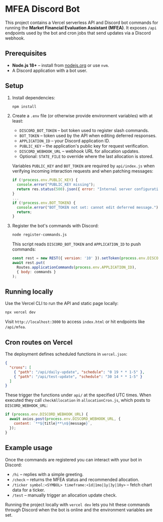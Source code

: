 # MFEA Discord Bot

This project contains a Vercel serverless API and Discord bot commands for running the **Market Financial Evaluation Assistant (MFEA)**.  It exposes `/api` endpoints used by the bot and cron jobs that send updates via a Discord webhook.

## Prerequisites
- **Node.js 18+** – install from [nodejs.org](https://nodejs.org/) or use `nvm`.
- A Discord application with a bot user.

## Setup
1. Install dependencies:
   ```bash
   npm install
   ```
2. Create a `.env` file (or otherwise provide environment variables) with at least:
   - `DISCORD_BOT_TOKEN` – bot token used to register slash commands.
   - `BOT_TOKEN` – token used by the API when editing deferred responses.
   - `APPLICATION_ID` – your Discord application ID.
   - `PUBLIC_KEY` – the application's public key for request verification.
   - `DISCORD_WEBHOOK_URL` – webhook URL for allocation updates.
   - Optional: `STATE_FILE` to override where the last allocation is stored.

   Variables `PUBLIC_KEY` and `BOT_TOKEN` are required by `api/index.js` when verifying incoming interaction requests and when patching messages:
   ```javascript
   if (!process.env.PUBLIC_KEY) {
     console.error("PUBLIC_KEY missing");
     return res.status(500).json({ error: "Internal server configuration error." });
   }
   ...
   if (!process.env.BOT_TOKEN) {
     console.error("BOT_TOKEN not set: cannot edit deferred message.");
     return;
   }
   ```

3. Register the bot's commands with Discord:
   ```bash
   node register-commands.js
   ```
   This script reads `DISCORD_BOT_TOKEN` and `APPLICATION_ID` to push commands:
   ```javascript
   const rest = new REST({ version: '10' }).setToken(process.env.DISCORD_BOT_TOKEN);
   await rest.put(
     Routes.applicationCommands(process.env.APPLICATION_ID),
     { body: commands }
   );
   ```

## Running locally
Use the Vercel CLI to run the API and static page locally:
```bash
npx vercel dev
```
Visit `http://localhost:3000` to access `index.html` or hit endpoints like `/api/mfea`.

## Cron routes on Vercel
The deployment defines scheduled functions in `vercel.json`:
```json
{
  "crons": [
    { "path": "/api/daily-update", "schedule": "0 19 * * 1-5" },
    { "path": "/api/test-update", "schedule": "30 14 * * 1-5" }
  ]
}
```
These trigger the functions under `api/` at the specified UTC times.  When executed they call `checkAllocation` in `allocationCron.js`, which posts to `DISCORD_WEBHOOK_URL`:
```javascript
if (process.env.DISCORD_WEBHOOK_URL) {
  await axios.post(process.env.DISCORD_WEBHOOK_URL, {
    content: `**${title}**\n${message}`,
  });
}
```

## Example usage
Once the commands are registered you can interact with your bot in Discord:
- `/hi` – replies with a simple greeting.
- `/check` – returns the MFEA status and recommended allocation.
- `/ticker symbol:<SYMBOL> timeframe:<1d|1mo|1y|3y|10y>` – fetch chart data for a ticker.
- `/test` – manually trigger an allocation update check.

Running the project locally with `vercel dev` lets you hit these commands through Discord when the bot is online and the environment variables are set.

